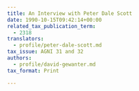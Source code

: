 ```yaml
---
title: An Interview with Peter Dale Scott
date: 1990-10-15T09:42:14+00:00
related_tax_publication_term:
  - 2318
translators:
  - profile/peter-dale-scott.md
tax_issue: AGNI 31 and 32
authors:
  - profile/david-gewanter.md
tax_format: Print

---
```


